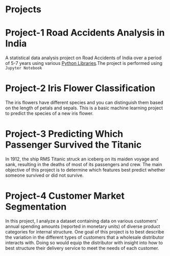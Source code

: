 # Projects

# Project-1                                                                                                                                                                               Road Accidents Analysis in India
A statistical data analysis project on Road Accidents of India over a period of 5-7 years using various [Python Libraries](#lib).The project is performed using `Jupyter Notebook` 

# Project-2 Iris Flower Classification
The iris flowers have different species and you can distinguish them based on the length of petals and sepals. This is a basic machine learning project to predict the species of a new iris flower.

# Project-3 Predicting Which Passenger Survived the Titanic
In 1912, the ship RMS Titanic struck an iceberg on its maiden voyage and sank, resulting in the deaths of most of its passengers and crew.
The main objective of this project is to determine which features best predict whether someone survived or did not survive.

# Project-4 Customer Market Segmentation
In this project, I analyze a dataset containing data on various customers' annual spending amounts (reported in monetary units) of diverse product categories for internal structure. One goal of this project is to best describe the variation in the different types of customers that a wholesale distributor interacts with. Doing so would equip the distributor with insight into how to best structure their delivery service to meet the needs of each customer.

